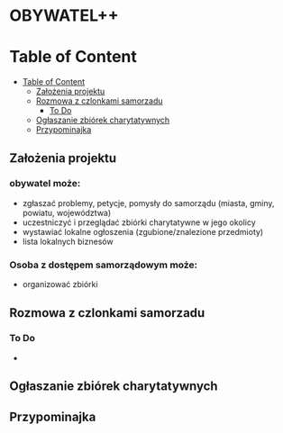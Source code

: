 # OBYWATEL++

# Table of Content
- [Table of Content](#table-of-content)
  - [Założenia projektu](##założenia-projektu)
  - [Rozmowa z czlonkami samorzadu](##rozmowa-z-czlonkami-samorzadu)
    - [To Do](###to-do)
  - [Ogłaszanie zbiórek charytatywnych](##ogłaszanie-zbiórek-charytatywnych)
  - [Przypominajka](##przypominajka)

## Założenia projektu
### obywatel może:
  - zgłaszać problemy, petycje, pomysły do samorządu (miasta, gminy, powiatu, województwa)
  - uczestniczyć i przeglądać zbiórki charytatywne w jego okolicy
  - wystawiać lokalne ogłoszenia (zgubione/znalezione przedmioty)
  - lista lokalnych biznesów
### Osoba z dostępem samorządowym może:
  - organizować zbiórki

## Rozmowa z czlonkami samorzadu

### To Do  
- 
## Ogłaszanie zbiórek charytatywnych
## Przypominajka